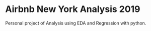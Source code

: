 # Airbnb New York Analysis 2019
 Personal project of Analysis using EDA and Regression with python.
